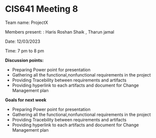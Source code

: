 # CIS641 Meeting 8

Team name: ProjectX

Members present: : Haris Roshan Shaik , Tharun jamal

Date: 12/03/2023

Time: 7 pm to 8 pm

**Discussion points:**

* Preparing Power point for presentation 
* Gathering all the functional,nonfunctional requirements in the project 
* Providing Tracebility between requirements and artifacts 
* Providing hyperlink to each artifacts and document for Change Management plan 

**Goals for next week**

* Preparing Power point for presentation 
* Gathering all the functional,nonfunctional requirements in the project 
* Providing Tracebility between requirements and artifacts 
* Providing hyperlink to each artifacts and document for Change Management plan 

